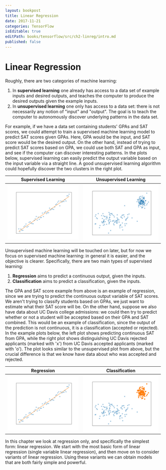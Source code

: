 ```yaml
---
layout: bookpost
title: Linear Regression
date: 2017-11-21
categories: TensorFlow
isEditable: true
editPath: books/tensorflow/src/ch2-linreg/intro.md
published: false
---
```


# Linear Regression

Roughly, there are two categories of machine learning:
1. In **supervised learning** one already has access to a data set of example inputs and desired outputs, and teaches the computer to produce the desired outputs given the example inputs.
2. In **unsupervised learning** one only has access to a data set: there is not necessarily any notion of "input" and "output". The goal is to teach the computer to autonomously discover underlying patterns in the data set.

For example, if we have a data set containing students' GPAs and SAT scores, we could attempt to train a supervised machine learning model to predict SAT scores given GPAs. Here, GPA would be the input, and SAT score would be the desired output. On the other hand, instead of trying to predict SAT scores based on GPA, we could use both SAT and GPA as input, and see if the computer can discover interesting patterns. In the plots below, supervised learning can easily predict the output variable based on the input variable via a straight line. A good unsupervised learning algorithm could hopefully discover the two clusters in the right plot.

Supervised Learning              |  Unsupervised Learning
:-------------------------------:|:-------------------------------:
![Regression Image][regression]  | ![Clustering Image][clustering]

Unsupervised machine learning will be touched on later, but for now we focus on supervised machine learning: in general it is easier, and the objective is clearer.  Specifically, there are two main types of supervised learning:
1. **Regression** aims to predict a continuous output, given the inputs.
2. **Classification** aims to predict a classification, given the inputs.

The GPA and SAT score example from above is an example of regression, since we are trying to predict the continuous output variable of SAT scores. We aren't trying to classify students based on GPAs, we just want to estimate what their SAT score will be. On the other hand, suppose we also have data about UC Davis college admissions: we could then try to predict whether or not a student will be accepted based on their GPA and SAT combined. This would be an example of classification, since the output of the prediction is not continuous, it is a classification (accepted or rejected). In the example plots below, the left plot shows predicting continuous SAT from GPA, while the right plot shows distinguishing UC Davis rejected applicants (marked with 'x') from UC Davis accepted applicants (marked with 'o'). The plot looks similar to the unsupervised plot from above, but the crucial difference is that we know have data about who was accepted and rejected.

Regression                       |  Classification
:-------------------------------:|:-------------------------------:
![Regression Image][regression]  | ![Classification Image][classification]

In this chapter we look at regression only, and specifically the simplest form: linear regression. We start with the most basic form of linear regression (single variable linear regression), and then move on to consider variants of linear regression. Using these variants we can obtain models that are both fairly simple and powerful.

[regression]: /books/tensorflow/book/ch2-linreg/assets/regression.png
[clustering]: /books/tensorflow/book/ch2-linreg/assets/clustering.png
[classification]: /books/tensorflow/book/ch2-linreg/assets/classification.png


